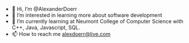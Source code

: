 - 👋 Hi, I’m @AlexanderDoerr
- 👀 I’m interested in learning more about software development
- 🌱 I’m currently learning at Neumont College of Computer Science with C++, Java, Javascript, SQL.
- 📫 How to reach me alexdoerr@live.com

<!---
AlexanderDoerr/AlexanderDoerr is a ✨ special ✨ repository because its `README.md` (this file) appears on your GitHub profile.
You can click the Preview link to take a look at your changes.
--->
